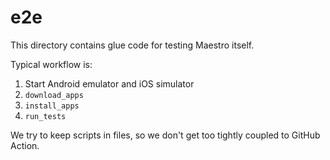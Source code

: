 # e2e

This directory contains glue code for testing Maestro itself.

Typical workflow is:

1. Start Android emulator and iOS simulator
2. `download_apps`
3. `install_apps`
4. `run_tests`

We try to keep scripts in files, so we don't get too tightly coupled to GitHub Action.
